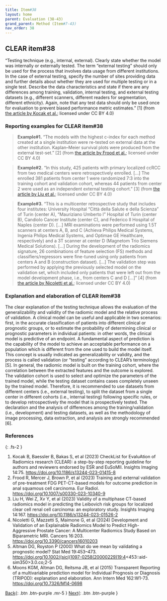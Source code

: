 ```yaml
---
title: Item#38
layout: home
parent: Evaluation (38-43)
grand_parent: Method (Item#7-43)
nav_order: 38
---
```


## CLEAR item#38


“Testing technique (e.g., internal, external). Clearly state whether the model was internally or externally tested. The term “external testing” should only be used for the process that involves data usage from different institutions. In the case of external testing, specify the number of sites providing data and further details about whether they are used for multiple testing or in a single test. Describe the data characteristics and state if there are any differences among training, validation, internal testing, and external testing datasets (e.g., different scanners, different readers for segmentation, different ethnicity). Again, note that any test data should only be used once for evaluation to prevent biased performance metric estimates.” [1] (from [the article by Kocak et al.](https://insightsimaging.springeropen.com/articles/10.1186/s13244-023-01415-8); licensed under CC BY 4.0)


### Reporting examples for CLEAR item#38

> **Example#1.** “The models with the highest c-index for each method created at a single institution were re-tested on external data at the other institution. Kaplan–Meier survival plots were produced from the external test-set.” [2] (from [the article by Frood et al.](https://doi.org/10.1007/s00330-023-10340-9); licensed under CC BY 4.0) 

> **Example#2.** “In this study, 425 patients with primary localized ccRCC from two medical centers were retrospectively enrolled. […] The enrolled 381 patients from center 1 were randomized 7:3 into the training cohort and validation cohort, whereas 44 patients from center 2 were used as an independent external testing cohort.” [3] (from [the article by Liu et al.](https://doi.org/10.1186/s13244-023-01526-2); licensed under CC BY 4.0)

> **Example#3.** “This is a multicenter retrospective study that includes four institutes: University Hospital “Città della Salute e della Scienza” of Turin (center A), “Mauriziano Umberto I” Hospital of Turin (center B), Candiolo Cancer Institute (center C), and Federico II Hospital of Naples (center D). […] MRI examinations were performed using 1.5T scanners at centers A, B, and C (Achieva Philips Medical Systems, Ingenia Philips Medical Systems, and Optimae GE Healthcare, respectively) and a 3T scanner at center D (Magnetom Trio Siemens Medical Solutions). […] During the development of the radiomics signature, 26 combinations of feature selection (FS) methods and classifiers/regressors were fine-tuned using only patients from centers A and B (construction dataset). […] The validation step was performed by applying the previously selected model on the validation set, which included only patients that were left out from the model development phase, i.e., from centers C and D […]” [4] (from [the article by Nicoletti et al.](https://doi.org/10.3390/cancers16010203); licensed under CC BY 4.0)

### Explanation and elaboration of CLEAR item#38

The clear explanation of the testing technique allows the evaluation of the generalizability and validity of the radiomic model and the relative process of validation. A clinical model can be useful and applicable in two scenarios: first, in the accurate classification of patients into different clinical or prognostic groups, or to estimate the probability of determining clinical or prognostic parameters in individual patients: in other words, the clinical model is predictive of an endpoint. A fundamental aspect of prediction is the capability of the model to achieve an acceptable performance on a population which is different from the one used to build the model itself. This concept is usually indicated as generalizability or validity, and the process is called validation (or “testing” according to CLEAR’s terminology) [5]. In general, the radiomic model is built on the training cohort, where the correlation between the extracted features and the outcome is explored. The validation cohort is used to select and optimize the parameters of the trained model, while the testing dataset contains cases completely unseen by the trained model. Therefore, it is recommended to use datasets from different centers (i.e., external testing), to split the dataset from a single center in different cohorts (i.e., internal testing) following specific rules, or to develop retrospectively the model that is prospectively tested. The declaration and the analysis of differences among the training/validation (i.e., development) and testing datasets, as well as the methodology of image processing, data extraction, and analysis are strongly recommended [6].

### References

{: .fs-2 }

1. 	Kocak B, Baessler B, Bakas S, et al (2023) CheckList for EvaluAtion of Radiomics research (CLEAR): a step-by-step reporting guideline for authors and reviewers endorsed by ESR and EuSoMII. Insights Imaging 14:75. https://doi.org/10.1186/s13244-023-01415-8
2. 	Frood R, Mercer J, Brown P, et al (2023) Training and external validation of pre-treatment FDG PET-CT-based models for outcome prediction in anal squamous cell carcinoma. Eur Radiol. https://doi.org/10.1007/s00330-023-10340-9
3. 	Liu H, Wei Z, Xv Y, et al (2023) Validity of a multiphase CT-based radiomics model in predicting the Leibovich risk groups for localized clear cell renal cell carcinoma: an exploratory study. Insights Imaging 14:167. https://doi.org/10.1186/s13244-023-01526-2
4. 	Nicoletti G, Mazzetti S, Maimone G, et al (2024) Development and Validation of an Explainable Radiomics Model to Predict High-Aggressive Prostate Cancer: A Multicenter Radiomics Study Based on Biparametric MRI. Cancers 16:203. https://doi.org/10.3390/cancers16010203
5. 	Altman DG, Royston P (2000) What do we mean by validating a prognostic model? Stat Med 19:453–473. https://doi.org/10.1002/(sici)1097-0258(20000229)19:4<453::aid-sim350>3.0.co;2-5
6. 	Moons KGM, Altman DG, Reitsma JB, et al (2015) Transparent Reporting of a multivariable prediction model for Individual Prognosis or Diagnosis (TRIPOD): explanation and elaboration. Ann Intern Med 162:W1-73. https://doi.org/10.7326/M14-0698


[Back](https://radiomic.github.io/CLEAR-E3/docs/Method%20(Item%207-43)/Modeling%20(34-37)/Item37.html){: .btn .btn-purple .mr-5 }
[Next](https://radiomic.github.io/CLEAR-E3/docs/Method%20(Item%207-43)/Evaluation%20(38-43)/Item39.html){: .btn .btn-purple   }
